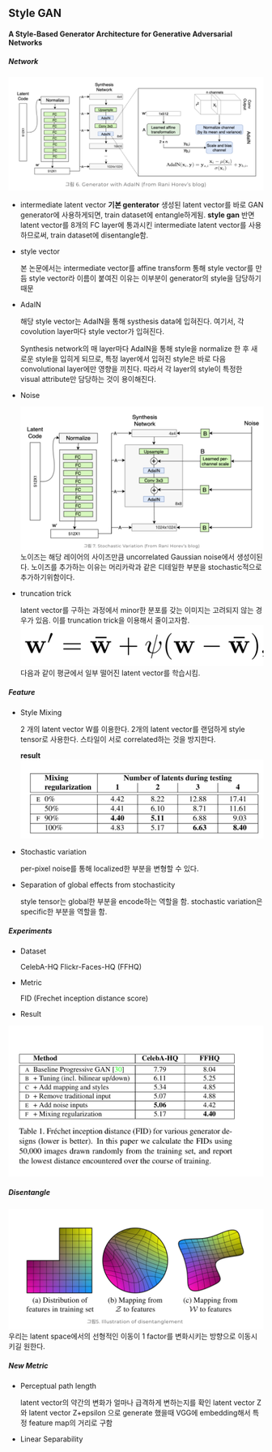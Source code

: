 ## Style GAN

#### A Style-Based Generator Architecture for Generative Adversarial Networks

##### Network

![1](./pic/1.png)
* intermediate latent vector 
    **기본 genterator**
    생성된 latent vector를 바로 GAN generator에 사용하게되면, train dataset에 entangle하게됨.
    **style gan**
    반면 latent vector를 8개의 FC layer에 통과시킨 intermediate latent vector를 사용하므로써, 
    train dataset에 disentangle함.

* style vector

    본 논문에서는 intermediate vector를 affine transform 통해 style vector를 만듬
    style vector라 이름이 붙여진 이유는 이부분이 generator의 style을 담당하기 때문

* AdaIN

    해당 style vector는 AdaIN을 통해 systhesis data에 입혀진다.
    여기서, 각 covolution layer마다 style vector가 입혀진다.

    Synthesis network의 매 layer마다 AdaIN을 통해 style을 normalize 한 후 새로운 style을 입히게 되므로, 특정 layer에서 입혀진 style은 바로 다음 convolutional layer에만 영향을 끼친다. 따라서 각 layer의 style이 특정한 visual attribute만 담당하는 것이 용이해진다.
    
* Noise

    ![2](./pic/2.png)
    노이즈는 해당 레이어의 사이즈만큼 uncorrelated Gaussian noise에서 생성이된다.
    노이즈를 추가하는 이유는 머리카락과 같은 디테일한 부분을 stochastic적으로 추가하기위함이다.

* truncation trick

    latent vector를 구하는 과정에서 minor한 분포를 갖는 이미지는 고려되지 않는 경우가 있음.
    이를 truncation trick을 이용해서 줄이고자함.
    ![7](./pic/7.jpeg)
    다음과 같이 평균에서 일부 떨어진 latent vector를 학습시킴.



##### Feature
* Style Mixing

    2 개의 latent vector W를 이용한다.
    2개의 latent vector를 랜덤하게 style tensor로 사용한다.
    스타일이 서로 correlated하는 것을 방지한다.
    
  **result**
    ![4](./pic/4.jpeg)
* Stochastic variation

    per-pixel noise를 통해 localized한 부분을 변형할 수 있다.

* Separation of global effects from stochasticity

    style tensor는 global한 부분을 encode하는 역할을 함.
    stochastic variation은 specific한 부분을 역할을 함.
    

##### Experiments
* Dataset

    CelebA-HQ
    Flickr-Faces-HQ (FFHQ)

* Metric

    FID (Frechet inception distance score)
    
* Result

![5](./pic/5.jpeg)


##### Disentangle
![3](./pic/3.png)
우리는 latent space에서의 선형적인 이동이 1 factor를 변화시키는 방향으로 이동시키길 원한다.

##### New Metric
* Perceptual path length

    latent vector의 약간의 변화가 얼마나 급격하게 변하는지를 확인
    latent vector Z와 latent vector Z+epsilon 으로 generate 했을때 VGG에 embedding해서 특정 feature map의 거리로 구함
    
* Linear Separability


    
    
